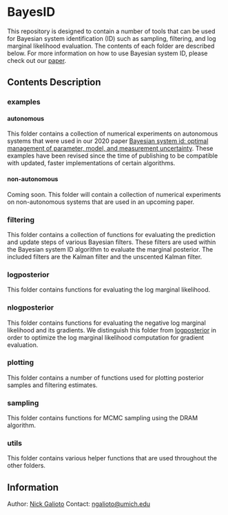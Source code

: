 # BayesID

This repository is designed to contain a number of tools that can be used for Bayesian system identification (ID) such as sampling, filtering, and log marginal likelihood evaluation. The contents of each folder are described below. For more information on how to use Bayesian system ID, please check out our [paper](https://link.springer.com/article/10.1007/s11071-020-05925-8).

## Contents Description

### examples

#### autonomous
This folder contains a collection of numerical experiments on autonomous systems that were used in our 2020 paper [Bayesian system id: optimal management of parameter, model, and measurement uncertainty](https://link.springer.com/article/10.1007/s11071-020-05925-8). These examples have been revised since the time of publishing to be compatible with updated, faster implementations of certain algorithms.

#### non-autonomous
Coming soon. This folder will contain a collection of numerical experiments on non-autonomous systems that are used in an upcoming paper.

### filtering
This folder contains a collection of functions for evaluating the prediction and update steps of various Bayesian filters. These filters are used within the Bayesian system ID algorithm to evaluate the marginal posterior. The included filters are the Kalman filter and the unscented Kalman filter.

### logposterior
This folder contains functions for evaluating the log marginal likelihood.

### nlogposterior
This folder contains functions for evaluating the negative log marginal likelihood and its gradients. We distinguish this folder from [logposterior](#logposterior) in order to optimize the log marginal likelihood computation for gradient evaluation.

### plotting
This folder contains a number of functions used for plotting posterior samples and filtering estimates.

### sampling
This folder contains functions for MCMC sampling using the DRAM algorithm.

### utils
This folder contains various helper functions that are used throughout the other folders.

## Information
Author: [Nick Galioto](https://scholar.google.com/citations?user=psGSgNoAAAAJ&hl=en&oi=sra)
Contact: [ngalioto@umich.edu](ngalioto@umich.edu)
